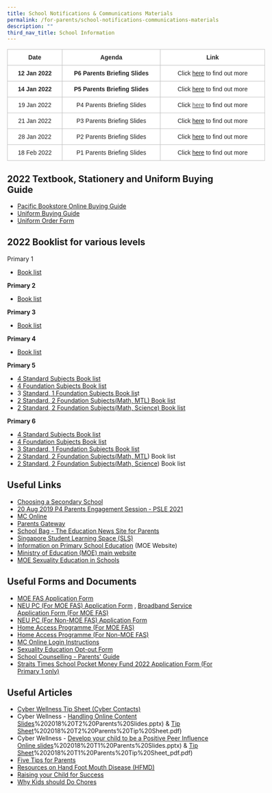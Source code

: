 ```yaml
---
title: School Notifications & Communications Materials
permalink: /for-parents/school-notifications-communications-materials
description: ""
third_nav_title: School Information
---
```


<style type="text/css">
.tg  {border-collapse:collapse;border-spacing:0;}
.tg td{border-color:black;border-style:solid;border-width:1px;font-family:Arial, sans-serif;font-size:14px;
  overflow:hidden;padding:10px 5px;word-break:normal;}
.tg th{border-color:black;border-style:solid;border-width:1px;font-family:Arial, sans-serif;font-size:14px;
  font-weight:normal;overflow:hidden;padding:10px 5px;word-break:normal;}
.tg .tg-soee{background-color:#ffffff;border-color:#c0c0c0;color:#222;text-align:center;vertical-align:middle}
.tg .tg-zc3t{background-color:#ffffff;border-color:#c0c0c0;color:#222;font-weight:bold;text-align:center;vertical-align:middle}
</style>
<table class="tg" style="undefined;table-layout: fixed; width: 602px">
<colgroup>
<col style="width: 128.003906px">
<col style="width: 230.003906px">
<col style="width: 244.003906px">
</colgroup>
<thead>
  <tr>
    <th class="tg-zc3t"><span style="color:#222">Date</span></th>
    <th class="tg-zc3t"><span style="color:#222">Agenda</span></th>
    <th class="tg-zc3t"><span style="color:#222">Link</span></th>
  </tr>
</thead>
<tbody>
  <tr>
    <td class="tg-zc3t"><span style="color:#222">12 Jan 2022</span></td>
    <td class="tg-zc3t"><span style="color:#222">P6 Parents Briefing Slides</span></td>
    <td class="tg-soee"><span style="color:#222">Click</span> <a href="https://yiochukangpri.moe.edu.sg/qql/slot/u746/2022/parents%20briefing%20slides/Sch%20Website_P6%20Parents%20Briefing_12%20Jan%202022_final.pdf" target="_blank" rel="noopener noreferrer">here</a> <span style="color:#222">to find out more</span></td>
  </tr>
  <tr>
    <td class="tg-zc3t"><span style="color:#222">14 Jan 2022</span></td>
    <td class="tg-zc3t"><span style="color:#222"> P5 Parents Briefing Slides </span></td>
    <td class="tg-soee"><span style="color:#222"> Click</span> <a href="https://yiochukangpri.moe.edu.sg/qql/slot/u746/2022/parents%20briefing%20slides/2022%20P5%20Parents%20Briefing_14%20Jan%202022_upload.pdf" target="_blank" rel="noopener noreferrer">here</a> <span style="color:#222">to find out more </span></td>
  </tr>
  <tr>
    <td class="tg-soee"><span style="color:#222">19 Jan 2022</span></td>
    <td class="tg-soee"><span style="color:#222"> P4 Parents Briefing Slides </span></td>
    <td class="tg-soee"><span style="color:#222"> Click</span> <a href="https://yiochukangpri.moe.edu.sg/qql/slot/u746/2022/parents%20briefing%20slides/P4%20Parents%20Briefing_19%20Jan%202022_Website.pdf" target="_blank" rel="noopener noreferrer"><span style="text-decoration:none;color:#58595B">here</span></a> <span style="color:#222">to find out more </span></td>
  </tr>
  <tr>
    <td class="tg-soee"><span style="color:#222">21 Jan 2022</span></td>
    <td class="tg-soee"><span style="color:#222"> P3 Parents Briefing Slides </span></td>
    <td class="tg-soee"><span style="color:#222"> Click</span> <a href="https://yiochukangpri.moe.edu.sg/qql/slot/u746/2022/parents%20briefing%20slides/2022%20P3%20Parents%20Briefing_Final%20-%20Website.pdf" target="_blank" rel="noopener noreferrer">here</a> <span style="color:#222">to find out more </span></td>
  </tr>
  <tr>
    <td class="tg-soee"><span style="color:#222"> 28 Jan 2022 </span></td>
    <td class="tg-soee"><span style="color:#222">  P2 Parents Briefing Slides  </span></td>
    <td class="tg-soee"><span style="color:#222"> Click </span><a href="https://yiochukangpri.moe.edu.sg/qql/slot/u746/2022/parents%20briefing%20slides/2022%20P2%20Parents%20Briefing%20for%20Parents.pdf" target="_blank" rel="noopener noreferrer">here</a><span style="color:#222"> to find out more </span></td>
  </tr>
  <tr>
    <td class="tg-soee"><span style="color:#222"> 18 Feb 2022</span></td>
    <td class="tg-soee"><span style="color:#222">   P1 Parents Briefing Slides   </span></td>
    <td class="tg-soee"><span style="color:#222">  Click </span><a href="https://yiochukangpri.moe.edu.sg/qql/slot/u746/2022/parents%20briefing%20slides/2022%20P1%20Parents%20Briefing.pdf" target="_blank" rel="noopener noreferrer">here</a><span style="color:#222"> to find out more  </span></td>
  </tr>
</tbody>
</table>

2022 Textbook, Stationery and Uniform Buying Guide
--------------------------------------------------

*   [Pacific Bookstore Online Buying Guide](https://yiochukangpri.moe.edu.sg/qql/slot/u746/2022/Forms%20For%20Parents/Pacific%20Bookstore%20-%20Online%20Buying%20Guide.pdf)
*   [Uniform Buying Guide](https://yiochukangpri-moe-edu-sg-admin.cwp.sg/qql/slot/u746/2020/booklist/Uniform%20buying%20guide.pdf)
*   [Uniform Order Form](https://yiochukangpri.moe.edu.sg/qql/slot/u746/2022/Forms%20For%20Parents/YCKPS%202021%20Uniform%20Pricelist.pdf)

2022 Booklist for various levels
--------------------------------

  
Primary 1  

*   [Book list](https://yiochukangpri.moe.edu.sg/qql/slot/u746/2021/Booklists/P1.pdf) 

  

**Primary 2**

*   [Book list](https://yiochukangpri.moe.edu.sg/qql/slot/u746/2021/Booklists/P2.pdf)

  

**Primary 3**

*   [Book list](https://yiochukangpri.moe.edu.sg/qql/slot/u746/2021/Booklists/P3.pdf)

  

**Primary 4**

*   [Book list](https://yiochukangpri.moe.edu.sg/qql/slot/u746/2021/Booklists/P4.pdf)

  

**Primary 5** 

*   [4 Standard Subjects Book list](https://yiochukangpri.moe.edu.sg/qql/slot/u746/2021/Booklists/P5.pdf)
*   [4 Foundation Subjects Book list](https://yiochukangpri.moe.edu.sg/qql/slot/u746/2021/Booklists/P5%20FDN.pdf)
*   3 [Standard, 1 Foundation Subjects Book lis](https://yiochukangpri.moe.edu.sg/qql/slot/u746/2021/Booklists/P5%203S1F.pdf)t
*   [2 Standard, 2 Foundation Subjects(Math, MTL) Book list](https://yiochukangpri.moe.edu.sg/qql/slot/u746/2021/Booklists/P5%202S2F%20FDN%20MA%20%20FDN%20MT.pdf)
*   [2 Standard, 2 Foundation Subjects(Math, Science) Book list](https://yiochukangpri.moe.edu.sg/qql/slot/u746/2021/Booklists/P5%202S2F%20FDN%20MA%20%20FDN%20SCI.pdf)

  

**Primary 6**

*   [4 Standard Subjects Book list](https://yiochukangpri.moe.edu.sg/qql/slot/u746/2021/Booklists/P6.pdf)
*   [4 Foundation Subjects Book list](https://yiochukangpri.moe.edu.sg/qql/slot/u746/2021/Booklists/P6%20FDN.pdf)
*   [3 Standard, 1 Foundation Subjects Book list](https://yiochukangpri.moe.edu.sg/qql/slot/u746/2021/Booklists/P6%203S1F.pdf)
*   [2 Standard, 2 Foundation Subjects(](https://yiochukangpri.moe.edu.sg/qql/slot/u746/2021/Booklists/P6%202S2F%20FDN%20MA%20%20FDN%20MT.pdf)[Math, MTL](https://yiochukangpri.moe.edu.sg/qql/slot/u746/2021/Booklists/P5%202S2F%20FDN%20MA%20%20FDN%20MT.pdf)) Book list
*   [2 Standard, 2 Foundation Subjects(](https://yiochukangpri.moe.edu.sg/qql/slot/u746/2021/Booklists/P6%202S2F%20FDN%20MA%20%20FDN%20SCI.pdf)[Math, Science](https://yiochukangpri.moe.edu.sg/qql/slot/u746/2021/Booklists/P5%202S2F%20FDN%20MA%20%20FDN%20SCI.pdf)) Book list

Useful Links
------------

*   [Choosing a Secondary School](https://www.schoolbag.sg/story/the-next-phase-choosing-a-secondary-school?utm_source=newsletter&utm_medium=email&utm_campaign=2019-Oct)
*   [20 Aug 2019 P4 Parents Engagement Session - PSLE 2021](https://yiochukangpri-moe-edu-sg-admin.cwp.sg/qql/slot/u746/Others/Notification%20for%20Parents/Useful%20Links/P4%20Parents%20Engagement%20Session%20%20-%20PSLE%202021%20(20%20August%202019).pdf)
*   [MC Online](https://www.mconline.sg/LEAD/login/lms_login.aspx)
*   [Parents Gateway](https://pg.moe.edu.sg/)
*   [School Bag - The Education News Site for Parents](https://www.schoolbag.sg/)
*   [Singapore Student Learning Space (SLS)](http://learning.moe.edu.sg/)
*   [Information on Primary School Education](https://www.moe.gov.sg/primary) (MOE Website)
*   [Ministry of Education (MOE) main website](https://www.moe.gov.sg/)
*   [MOE Sexuality Education in Schools](https://yiochukangpri-moe-edu-sg-admin.cwp.sg/for-parents/school-notifications-communications-materials/moe-sexuality-education-in-schools)

Useful Forms and Documents
--------------------------

*   [MOE FAS Application Form](https://yiochukangpri.moe.edu.sg/qql/slot/u746/2022/Forms%20For%20Parents/MOE%20FAS%20Application%20Form%20Sep%2021.pdf)
*   [NEU PC (For MOE FAS) Application Form](https://yiochukangpri.moe.edu.sg/qql/slot/u746/2022/Forms%20For%20Parents/NPP%20Application%20Form%20v5.4%201Jun21%20for%20MOE-SPED%20FAS.pdf) , [Broadband Service Application Form (For MOE FAS)](https://yiochukangpri.moe.edu.sg/qql/slot/u746/2022/Forms%20For%20Parents/NEU_PC_Plus_IMDA%20FBB_service_application_form9%20Apr2020.pdf)
*   [NEU PC (For Non-MOE FAS) Application Form](https://yiochukangpri.moe.edu.sg/qql/slot/u746/2022/Forms%20For%20Parents/NPP%20Application%20Form%20v12.4%201Jun21%20for%20NON%20MOE-SPED%20FAS.pdf)
*   [Home Access Programme (For MOE FAS)](https://yiochukangpri.moe.edu.sg/qql/slot/u746/2022/Forms%20For%20Parents/HA%203.0%20App%20Form%20v2.0%20HOMES_AutoInclude%205%20Apr%2021.pdf)
*   [Home Access Programme (For Non-MOE FAS)](https://yiochukangpri.moe.edu.sg/qql/slot/u746/2022/Forms%20For%20Parents/HA%203.0%20App%20Form%20v2.0%20HOMES_FINAL%205%20Apr.pdf)
*   [MC Online Login Instructions](https://yiochukangpri.moe.edu.sg/qql/slot/u746/Others/Notification%20for%20Parents/Useful%20Links/MCE%20Parents'%20Talk%202015%20[Compatibility%20Mode].pdf)
*   [Sexuality Education Opt-out Form](https://yiochukangpri.moe.edu.sg/qql/slot/u746/2021/For%20Parents/Annex%20A_OptOut.pdf)
*   [School Counselling - Parents' Guide](https://docs.google.com/a/yckps.edu.sg/viewer?a=v&pid=sites&srcid=eWNrcHMuZWR1LnNnfHlja3BzLWxlYXZlZm9ybXxneDo3YTNjNmQ4OTY2YWY0OTA1)
*   [Straits Times School Pocket Money Fund 2022 Application Form (For Primary 1 only)](https://yiochukangpri.moe.edu.sg/qql/slot/u746/2022/Forms%20For%20Parents/Annex%20A%20-%202022%20STSPMF%20Application%20Form%20for%20schools%20REVISED%20030122.pdf)  
    

Useful Articles
---------------

*   [Cyber Wellness Tip Sheet (Cyber Contacts)](https://yiochukangpri-moe-edu-sg-admin.cwp.sg/qql/slot/u746/Others/Notification%20for%20Parents/Useful%20Links/Cyberwellness%20Tip%20sheet%20for%20Parents.pdf)
*   Cyber Wellness - [Handling Online Content Slides](https://yiochukangpri-moe-edu-sg-admin.cwp.sg/qql/slot/u746/Others/Notification%20for%20Parents/Useful%20Links/3A)%202018%20T2%20Parents%20Slides.pptx) & [Tip Sheet](https://yiochukangpri-moe-edu-sg-admin.cwp.sg/qql/slot/u746/Others/Notification%20for%20Parents/Useful%20Links/3B)%202018%20T2%20Parents%20Tip%20Sheet.pdf)
*   Cyber Wellness - [Develop your child to be a Positive Peer Influence Online slides](https://yiochukangpri-moe-edu-sg-admin.cwp.sg/qql/slot/u746/Others/Notification%20for%20Parents/Useful%20Links/3A)%202018%20T1%20Parents%20Slides.pptx) & [Tip Sheet](https://yiochukangpri-moe-edu-sg-admin.cwp.sg/qql/slot/u746/Others/Notification%20for%20Parents/Useful%20Links/3B)%202018%20T1%20Parents%20Tip%20Sheet_pdf.pdf)
*   [Five Tips for Parents](https://docs.google.com/a/yckps.edu.sg/viewer?a=v&pid=sites&srcid=eWNrcHMuZWR1LnNnfHlja3BzLWxlYXZlZm9ybXxneDo3NzRiZjc3OWZlNmEzZmQ)
*   [Resources on Hand Foot Mouth Disease (HFMD)](https://www.healthhub.sg/a-z/diseases-and-conditions/44/hfmd)
*   [Raising your Child for Success](https://www.schoolbag.sg/story/raising-your-child-for-success#.V4xsxet97IX)
*   [Why Kids should Do Chores](https://www.schoolbag.sg/story/why-kids-should-do-chores#.V1RPLrh97IU)